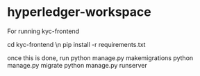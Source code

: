 # hyperledger-workspace
For running kyc-frontend

cd kyc-frontend \n
pip install -r requirements.txt

once this is done, run
python manage.py makemigrations
python manage.py migrate
python manage.py runserver
